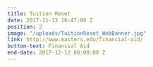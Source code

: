 ```yaml
---
title: Tuition Reset
date: 2017-11-13 16:47:00 Z
position: 2
image: "/uploads/TuitionReset_WebBanner.jpg"
link: http://www.masters.edu/financial-aid/
button-text: Financial Aid
end-date: 2017-12-12 00:00:00 Z
---
```


